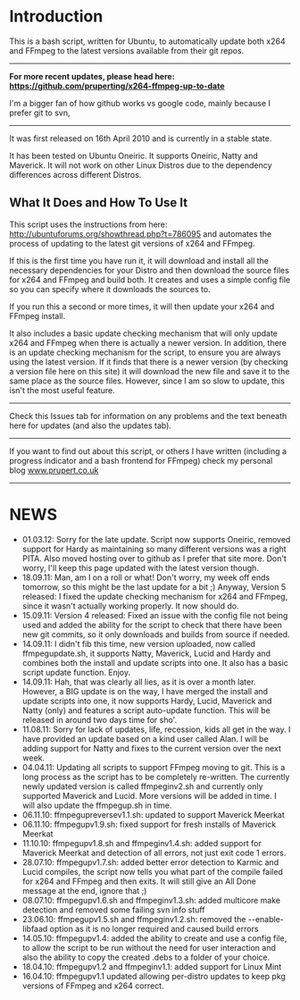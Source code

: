 # Introduction #
This is a bash script, written for Ubuntu, to automatically update both x264 and FFmpeg to the latest versions available from their git repos.


---

**For more recent updates, please head here: https://github.com/pruperting/x264-ffmpeg-up-to-date**

I'm a bigger fan of how github works vs google code, mainly because I prefer git to svn,

---



It was first released on 16th April 2010 and is currently in a stable state.

It has been tested on Ubuntu Oneiric. It supports Oneiric, Natty and Maverick. It will not work on other Linux Distros due to the dependency differences across different Distros.

## What It Does and How To Use It ##
This script uses the instructions from here: http://ubuntuforums.org/showthread.php?t=786095 and automates the process of updating to the latest git versions of x264 and FFmpeg.

If this is the first time you have run it, it will download and install all the necessary dependencies for your Distro and then download the source files for x264 and FFmpeg and build both. It creates and uses a simple config file so you can specify where it downloads the sources to.

If you run this a second or more times, it will then update your x264 and FFmpeg install.

It also includes a basic update checking mechanism that will only update x264 and FFmpeg when there is actually a newer version. In addition, there is an update checking mechanism for the script, to ensure you are always using the latest version. If it finds that there is a newer version (by checking a version file here on this site) it will download the new file and save it to the same place as the source files. However, since I am so slow to update, this isn't the most useful feature.


---

Check this Issues tab for information on any problems and the text beneath here for updates (and also the updates tab).

---

If you want to find out about this script, or others I have written (including a progress indicator and a bash frontend for FFmpeg) check my personal blog www.prupert.co.uk

---

# NEWS #
  * 01.03.12: Sorry for the late update. Script now supports Oneiric, removed support for Hardy as maintaining so many different versions was a right PITA. Also moved hosting over to github as I prefer that site more. Don't worry, I'll keep this page updated with the latest version though.
  * 18.09.11: Man, am I on a roll or what! Don't worry, my week off ends tomorrow, so this might be the last update for a bit ;) Anyway, Version 5 released: I fixed the update checking mechanism for x264 and FFmpeg, since it wasn't actually working properly. It now should do.
  * 15.09.11: Version 4 released: Fixed an issue with the config file not being used and added the ability for the script to check that there have been new git commits, so it only downloads and builds from source if needed.
  * 14.09.11: I didn't fib this time, new version uploaded, now called ffmpegupdate.sh, it supports Natty, Maverick, Lucid and Hardy and combines both the install and update scripts into one. It also has a basic script update function. Enjoy.
  * 14.09.11: Hah, that was clearly all lies, as it is over a month later. However, a BIG update is on the way, I have merged the install and update scripts into one, it now supports Hardy, Lucid, Maverick and Natty (only) and features a script auto-update function. This will be released in around two days time for sho'.
  * 11.08.11: Sorry for lack of updates, life, recession, kids all get in the way. I have provided an update based on a kind user called Alan. I will be adding support for Natty and fixes to the current version over the next week.
  * 04.04.11: Updating all scripts to support FFmpeg moving to git. This is a long process as the script has to be completely re-written. The currently newly updated version is called ffmpeginv2.sh and currently only supported Maverick and Lucid. More versions will be added in time. I will also update the ffmpegup.sh in time.
  * 06.11.10: ffmpegupreversev1.1.sh: updated to support Maverick Meerkat
  * 06.11.10: ffmpegupv1.9.sh: fixed support for fresh installs of Maverick Meerkat
  * 11.10.10: ffmpegupv1.8.sh and ffmpeginv1.4.sh: added support for Maverick Meerkat and detection of all errors, not just exit code 1 errors.
  * 28.07.10: ffmpegupv1.7.sh: added better error detection to Karmic and Lucid compiles, the script now tells you what part of the compile failed for x264 and FFmpeg and then exits. It will still give an All Done message at the end, ignore that ;)
  * 08.07.10: ffmpegupv1.6.sh and ffmpeginv1.3.sh: added multicore make detection and removed some failing svn info stuff
  * 23.06.10: ffmpegupv1.5.sh and ffmpeginv1.2.sh: removed the --enable-libfaad option as it is no longer required and caused build errors
  * 14.05.10: ffmpegupv1.4: added the ability to create and use a config file, to allow the script to be run without the need for user interaction and also the ability to copy the created .debs to a folder of your choice.
  * 18.04.10: ffmpegupv1.2 and ffmpeginv1.1: added support for Linux Mint
  * 16.04.10: ffmpegupv1.1 updated allowing per-distro updates to keep pkg versions of FFmpeg and x264 correct.
